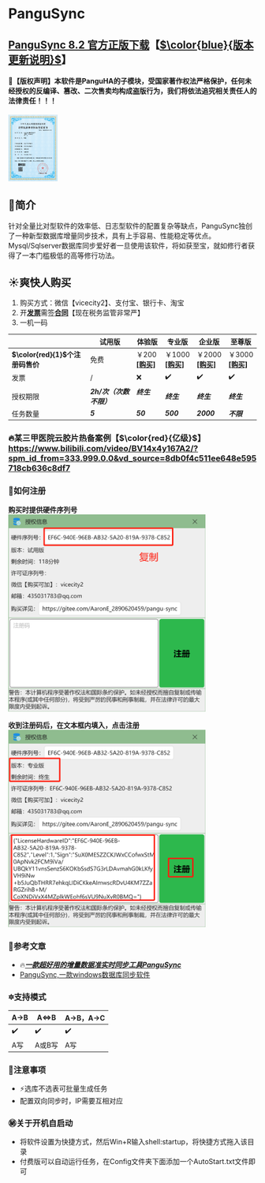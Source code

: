

# PanguSync
## [PanguSync 8.2 官方正版下载](https://pan.baidu.com/s/1WesHaKGO7uQMhPNE-BTDmg?pwd=abcd#list/path=%2F)【[$\color{blue}{版本更新说明}$](https://gitee.com/AaronE_2890620459/pangu-sync/wikis/pages)】
#### 📘【版权声明】本软件是PanguHA的子模块，受国家著作权法严格保护，任何未经授权的反编译、篡改、二次售卖均构成盗版行为，我们将依法追究相关责任人的法律责任！！！
<img src="软著.png" width="100px"  />

##   🌵简介
针对全量比对型软件的效率低、日志型软件的配置复杂等缺点，PanguSync独创了一种新型数据库增量同步技术，具有上手容易、性能稳定等优点。Mysql/Sqlserver数据库同步爱好者一旦使用该软件，将如获至宝，就如修行者获得了一本门槛极低的高等修行功法。
##  ☀️爽快人购买
1. 购买方式：微信【vicecity2】、支付宝、银行卡、淘宝
2. 开[**发票**](https://pan.baidu.com/s/1U7jMJv-76q36T6diGwAVug?pwd=abcd#list/path=%2F)需签[**合同**](https://pan.baidu.com/s/1U7jMJv-76q36T6diGwAVug?pwd=abcd#list/path=%2F)【现在税务监管非常严】
3. 一机一码



|  |试用版| 体验版|专业版 | 企业版  | 至尊版 |
|---|---|---|---|---|---|
| **$\color{red}{1}$个注册码售价**  |免费|￥200<br>[**[购买]**](https://item.taobao.com/item.htm?ft=t&id=860810461137)| ￥1000<br>[**[购买]**](https://item.taobao.com/item.htm?ft=t&id=754824495442)|  ￥2000<br>[**[购买]**](https://item.taobao.com/item.htm?id=761877111372)|  ￥3000<br> [**[购买]**](https://item.taobao.com/item.htm?ft=t&id=767418824294) |
| 发票 | /| ❌|✔️  |  ✔️ | ✔️|
|授权期限|   **_2h/次（次数不限）_**    | **_终生_**  &nbsp;&nbsp;&nbsp;&nbsp;  | **_终生_**  &nbsp;&nbsp;&nbsp;&nbsp;  |  **_终生_**  &nbsp;&nbsp;&nbsp;&nbsp; |  **_终生_**  &nbsp;&nbsp;&nbsp;&nbsp; | 
| 任务数量 |  **_5_**   |**_50_**  |**_500_**   |   **_2000_**  |  **_不限_** |



### 🔥某三甲医院云胶片热备案例【$\color{red}{亿级}$】https://www.bilibili.com/video/BV14x4y167A2/?spm_id_from=333.999.0.0&vd_source=8db0f4c511ee648e595718cb636c8df7





### 🔰如何注册
 **购买时提供硬件序列号** 
<br>
<img src="序列号.png" width="400px"  />

 **收到注册码后，在文本框内填入，点击注册** 
<br>
<img src="注册码.png" width="400px"  />







 ### 📜参考文章
- 🔥[**_一款超好用的增量数据准实时同步工具PanguSync_**](https://zhuanlan.zhihu.com/p/686039921)
- [PanguSync,一款windows数据库同步软件](https://zhuanlan.zhihu.com/p/680995986)



### 🔯支持模式
| A->B |A<=>B |A->B，A->C |  
|---|---|---|
|✔️  | ✔️ |  ✔️|  
|A写|A或B写|A写|





### 📢注意事项
- ⚡️选库不选表可批量生成任务
- 配置双向同步时，IP需要互相对应



### ㊙️关于开机自启动
- 将软件设置为快捷方式，然后Win+R输入shell:startup，将快捷方式拖入该目录
- 付费版可以自动运行任务，在Config文件夹下面添加一个AutoStart.txt文件即可
















